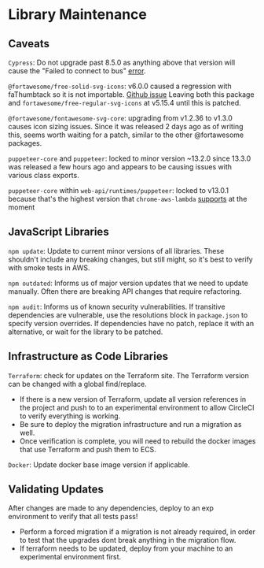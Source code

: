 # Library Maintenance

## Caveats
`Cypress`: Do not upgrade past 8.5.0 as anything above that version will cause the "Failed to connect to bus" [error](https://trello.com/c/iuq0gJ6P/1008-ci-error-failed-to-connect-to-the-bus). 

`@fortawesome/free-solid-svg-icons`: v6.0.0 caused a regression with faThumbtack so it is not importable. [Github issue](https://github.com/FortAwesome/Font-Awesome/pull/18665) Leaving both this package and `fortawesome/free-regular-svg-icons` at v5.15.4 until this is patched.

`@fortawesome/fontawesome-svg-core`: upgrading from v1.2.36 to v1.3.0 causes icon sizing issues. Since it was released 2 days ago as of writing this, seems worth waiting for a patch, similar to the other @fortawesome packages.

`puppeteer-core` and `puppeteer`: locked to minor version ~13.2.0 since 13.3.0 was released a few hours ago and appears to be causing issues with various class exports.

`puppeteer-core` within `web-api/runtimes/puppeteer`: locked to v13.0.1 because that's the highest version that `chrome-aws-lambda` [supports](https://github.com/alixaxel/chrome-aws-lambda/issues/254) at the moment

## JavaScript Libraries

`npm update`: Update to current minor versions of all libraries. These shouldn't include any breaking changes, but still might, so it's best to verify with smoke tests in AWS.

`npm outdated`: Informs us of major version updates that we need to update manually. Often there are breaking API changes that require refactoring.

`npm audit`: Informs us of known security vulnerabilities. If transitive dependencies are vulnerable, use the resolutions block in `package.json` to specify version overrides. 
If dependencies have no patch, replace it with an alternative, or wait for the library to be patched.

## Infrastructure as Code Libraries

`Terraform`: check for updates on the Terraform site. The Terraform version can be changed with a global find/replace.
  * If there is a new version of Terraform, update all version references in the project and push to to an experimental environment to allow CircleCI to verify everything is working. 
  * Be sure to deploy the migration infrastructure and run a migration as well.
  * Once verification is complete, you will need to rebuild the docker images that use Terraform and push them to ECS.

`Docker`: Update docker base image version if applicable.

## Validating Updates
 After changes are made to any dependencies, deploy to an exp environment to verify that all tests pass!
  * Perform a forced migration if a migration is not already required, in order to test that the upgrades dont break anything in the migration flow.
  * If terraform needs to be updated, deploy from your machine to an experimental environment first.

